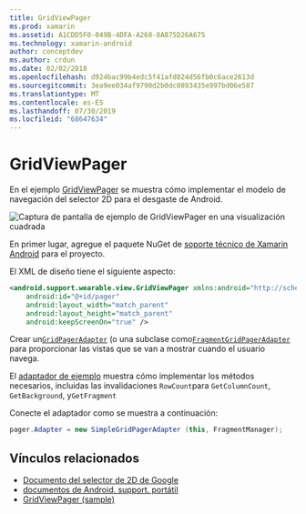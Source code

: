 ```yaml
---
title: GridViewPager
ms.prod: xamarin
ms.assetid: A1CDD5F0-049B-4DFA-A268-8A875D26A675
ms.technology: xamarin-android
author: conceptdev
ms.author: crdun
ms.date: 02/02/2018
ms.openlocfilehash: d924bac99b4edc5f41afd024d56fb0c6ace2613d
ms.sourcegitcommit: 3ea9ee034af9790d2b0dc0893435e997bd06e587
ms.translationtype: MT
ms.contentlocale: es-ES
ms.lasthandoff: 07/30/2019
ms.locfileid: "68647634"
---
```

# <a name="gridviewpager"></a>GridViewPager

En el ejemplo [GridViewPager](https://docs.microsoft.com/samples/xamarin/monodroid-samples/wear-gridviewpager) se muestra cómo implementar el modelo de navegación del selector 2D para el desgaste de Android.

![Captura de pantalla de ejemplo de GridViewPager en una visualización cuadrada](gridviewpager-images/gridviewpager.png)

En primer lugar, agregue el paquete NuGet de [soporte técnico de Xamarin Android](https://www.nuget.org/packages/Xamarin.Android.Wear/) para el proyecto.

El XML de diseño tiene el siguiente aspecto:

```xml
<android.support.wearable.view.GridViewPager xmlns:android="http://schemas.android.com/apk/res/android"
    android:id="@+id/pager"
    android:layout_width="match_parent"
    android:layout_height="match_parent"
    android:keepScreenOn="true" />
```

Crear un[`GridPagerAdapter`](https://developer.android.com/reference/android/support/wearable/view/GridPagerAdapter.html)
(o una subclase como[`FragmentGridPagerAdapter`](https://developer.android.com/reference/android/support/wearable/view/FragmentGridPagerAdapter.html)
para proporcionar las vistas que se van a mostrar cuando el usuario navega.

El [adaptador de ejemplo](https://github.com/xamarin/monodroid-samples/blob/master/wear/GridViewPager/GridViewPager/SimpleGridPagerAdapter.cs) muestra cómo implementar los métodos necesarios, incluidas las invalidaciones `RowCount`para `GetColumnCount`, `GetBackground`, y`GetFragment`

Conecte el adaptador como se muestra a continuación:

```csharp
pager.Adapter = new SimpleGridPagerAdapter (this, FragmentManager);
```



## <a name="related-links"></a>Vínculos relacionados

- [Documento del selector de 2D de Google](https://developer.android.com/training/wearables/ui/2d-picker.html)
- [documentos de Android. support. portátil](https://developer.android.com/reference/android/support/wearable/view/package-summary.html)
- [GridViewPager (sample)](https://docs.microsoft.com/samples/xamarin/monodroid-samples/wear-gridviewpager)
